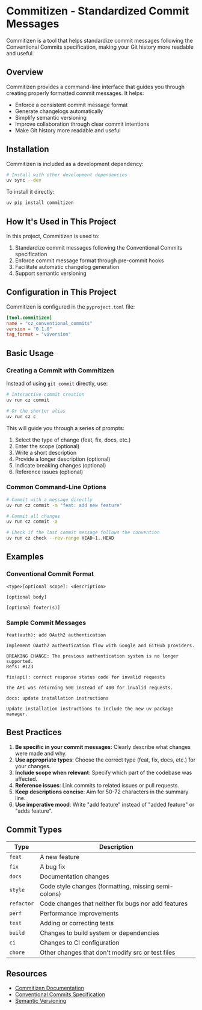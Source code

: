 # Commitizen - Standardized Commit Messages

Commitizen is a tool that helps standardize commit messages following the Conventional Commits specification, making your Git history more readable and useful.

## Overview

Commitizen provides a command-line interface that guides you through creating properly formatted commit messages. It helps:

- Enforce a consistent commit message format
- Generate changelogs automatically
- Simplify semantic versioning
- Improve collaboration through clear commit intentions
- Make Git history more readable and useful

## Installation

Commitizen is included as a development dependency:

```bash
# Install with other development dependencies
uv sync --dev
```

To install it directly:

```bash
uv pip install commitizen
```

## How It's Used in This Project

In this project, Commitizen is used to:

1. Standardize commit messages following the Conventional Commits specification
2. Enforce commit message format through pre-commit hooks
3. Facilitate automatic changelog generation
4. Support semantic versioning

## Configuration in This Project

Commitizen is configured in the `pyproject.toml` file:

```toml
[tool.commitizen]
name = "cz_conventional_commits"
version = "0.1.0"
tag_format = "v$version"
```

## Basic Usage

### Creating a Commit with Commitizen

Instead of using `git commit` directly, use:

```bash
# Interactive commit creation
uv run cz commit

# Or the shorter alias
uv run cz c
```

This will guide you through a series of prompts:

1. Select the type of change (feat, fix, docs, etc.)
2. Enter the scope (optional)
3. Write a short description
4. Provide a longer description (optional)
5. Indicate breaking changes (optional)
6. Reference issues (optional)

### Common Command-Line Options

```bash
# Commit with a message directly
uv run cz commit -m "feat: add new feature"

# Commit all changes
uv run cz commit -a

# Check if the last commit message follows the convention
uv run cz check --rev-range HEAD~1..HEAD
```

## Examples

### Conventional Commit Format

```
<type>[optional scope]: <description>

[optional body]

[optional footer(s)]
```

### Sample Commit Messages

```
feat(auth): add OAuth2 authentication

Implement OAuth2 authentication flow with Google and GitHub providers.

BREAKING CHANGE: The previous authentication system is no longer supported.
Refs: #123
```

```
fix(api): correct response status code for invalid requests

The API was returning 500 instead of 400 for invalid requests.
```

```
docs: update installation instructions

Update installation instructions to include the new uv package manager.
```

## Best Practices

1. **Be specific in your commit messages**: Clearly describe what changes were made and why.
2. **Use appropriate types**: Choose the correct type (feat, fix, docs, etc.) for your changes.
3. **Include scope when relevant**: Specify which part of the codebase was affected.
4. **Reference issues**: Link commits to related issues or pull requests.
5. **Keep descriptions concise**: Aim for 50-72 characters in the summary line.
6. **Use imperative mood**: Write "add feature" instead of "added feature" or "adds feature".

## Commit Types

| Type       | Description                                          |
| ---------- | ---------------------------------------------------- |
| `feat`     | A new feature                                        |
| `fix`      | A bug fix                                            |
| `docs`     | Documentation changes                                |
| `style`    | Code style changes (formatting, missing semi-colons) |
| `refactor` | Code changes that neither fix bugs nor add features  |
| `perf`     | Performance improvements                             |
| `test`     | Adding or correcting tests                           |
| `build`    | Changes to build system or dependencies              |
| `ci`       | Changes to CI configuration                          |
| `chore`    | Other changes that don't modify src or test files    |

## Resources

- [Commitizen Documentation](https://commitizen-tools.github.io/commitizen/)
- [Conventional Commits Specification](https://www.conventionalcommits.org/)
- [Semantic Versioning](https://semver.org/)
